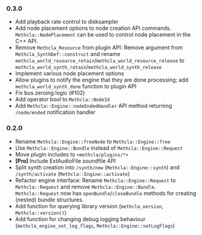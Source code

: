 ### 0.3.0

* Add playback rate control to disksampler
* Add node placement options to node creation API commands. `Methcla::NodePlacement` can be used to control node placement in the C++ API.
* Remove `Methcla_Resource` from plugin API: Remove argument from `Methcla_SynthDef::construct` and rename `methcla_world_resource_retain`/`methcla_world_resource_release` to `methcla_world_synth_retain`/`methcla_world_synth_release`
* Implement various node placement options
* Allow plugins to notify the engine that they are done processing; add `methcla_world_synth_done` function to plugin API
* Fix bus zeroing logic (#102)
* Add operator bool to `Methcla::NodeId`
* Add `Methcla::Engine::nodeEndedHandler` API method returning `/node/ended` notification handler

### 0.2.0

* Rename `Methcla::Engine::freeNode` to `Methcla::Engine::free`
* Use `Methcla::Engine::Bundle` instead of `Methcla::Engine::Request`
* Move plugin includes to `<methcla/plugins/*>`
* **[Pro]** Include ExtAudioFile soundfile API
* Split synth creation into `/synth/new` (`Methcla::Engine::synth`) and `/synth/activate` (`Methcla::Engine::activate`)
* Refactor engine interface: Rename `Methcla::Engine::Request` to `Methcla::Request` and remove `Methcla::Engine::Bundle`. `Methcla::Request` now has `openBundle`/`closeBundle` methods for creating (nested) bundle structures.
* Add function for querying library version (`methcla_version`, `Methcla::version()`)
* Add function for changing debug logging behaviour (`methcla_engine_set_log_flags`, `Methcla::Engine::setLogFlags`)
